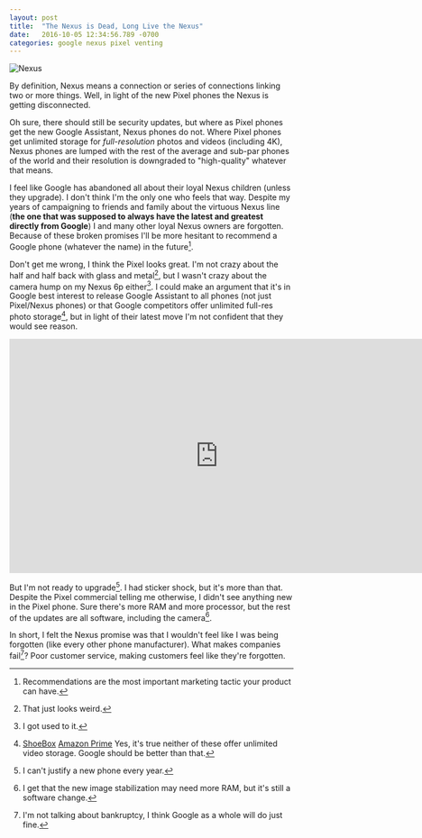 ```yaml
---
layout: post
title:  "The Nexus is Dead, Long Live the Nexus"
date:   2016-10-05 12:34:56.789 -0700
categories: google nexus pixel venting
---
```

![Nexus]({{site.url}}/assets/nexus-def.png)

By definition, Nexus means a connection or series of connections linking two or more things. Well, in light of the new Pixel phones the Nexus is getting disconnected.

Oh sure, there should still be security updates, but where as Pixel phones get the new Google Assistant, Nexus phones do not. Where Pixel phones get unlimited storage for _full-resolution_ photos and videos (including 4K), Nexus phones are lumped with the rest of the average and sub-par phones of the world and their resolution is downgraded to "high-quality" whatever that means.
 
I feel like Google has abandoned all about their loyal Nexus children (unless they upgrade). I don't think I'm the only one who feels that way. Despite my years of campaigning to friends and family about the virtuous Nexus line (**the one that was supposed to always have the latest and greatest directly from Google**) I and many other loyal Nexus owners are forgotten. Because of these broken promises I'll be more hesitant to recommend a Google phone (whatever the name) in the future[^recommendations].

Don't get me wrong, I think the Pixel looks great. I'm not crazy about the half and half back with glass and metal[^weird], but I wasn't crazy about the camera hump on my Nexus 6p either[^6phump]. I could make an argument that it's in Google best interest to release Google Assistant to all phones (not just Pixel/Nexus phones) or that Google competitors offer unlimited full-res photo storage[^competitors], but in light of their latest move I'm not confident that they would see reason.

<iframe width="740" height="416" src="https://www.youtube.com/embed/Rykmwn0SMWU" frameborder="0" allowfullscreen></iframe>

But I'm not ready to upgrade[^upgrade]. I had sticker shock, but it's more than that. Despite the Pixel commercial telling me otherwise, I didn't see anything new in the Pixel phone. Sure there's more RAM and more processor, but the rest of the updates are all software, including the camera[^camera].

In short, I felt the Nexus promise was that I wouldn't feel like I was being forgotten (like every other phone manufacturer). What makes companies fail[^fail]? Poor customer service, making customers feel like they're forgotten.

[^recommendations]: Recommendations are the most important marketing tactic your product can have.
[^weird]: That just looks weird.
[^6phump]: I got used to it.
[^competitors]: [ShoeBox](https://shoeboxapp.com/) [Amazon Prime](https://www.amazon.com/clouddrive/primephotos) Yes, it's true neither of these offer unlimited video storage. Google should be better than that.
[^upgrade]: I can't justify a new phone every year.
[^camera]: I get that the new image stabilization may need more RAM, but it's still a software change.
[^fail]: I'm not talking about bankruptcy, I think Google as a whole will do just fine.